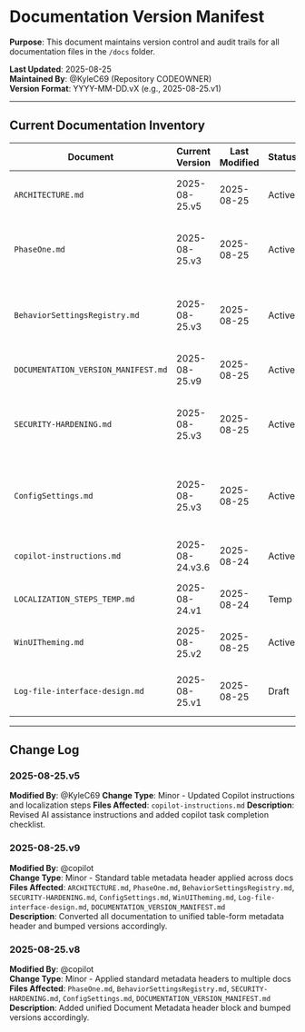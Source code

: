 # Documentation Version Manifest

**Purpose**: This document maintains version control and audit trails for all documentation files in the `/docs` folder.

**Last Updated**: 2025-08-25  
**Maintained By**: @KyleC69 (Repository CODEOWNER)  
**Version Format**: YYYY-MM-DD.vX (e.g., 2025-08-25.v1)

---

## Current Documentation Inventory

| Document | Current Version | Last Modified | Status | Description |
|----------|----------------|---------------|---------|-------------|
| `ARCHITECTURE.md` | 2025-08-25.v5 | 2025-08-25 | Active | Architecture + async & localization strategies |
| `PhaseOne.md` | 2025-08-25.v3 | 2025-08-25 | Active | Phase 1 scope, feature list, and implementation planning |
| `BehaviorSettingsRegistry.md` | 2025-08-25.v3 | 2025-08-25 | Active | Registry mapping and ADMX behavior settings documentation |
| `DOCUMENTATION_VERSION_MANIFEST.md` | 2025-08-25.v9 | 2025-08-25 | Active | This versioning manifest document |
| `SECURITY-HARDENING.md` | 2025-08-25.v3 | 2025-08-25 | Active | Repository security hardening and branch protection guidance |
| `ConfigSettings.md` | 2025-08-25.v3 | 2025-08-25 | Active | Client application configurable settings and registry mappings |
| `copilot-instructions.md` | 2025-08-24.v3.6 | 2025-08-24 | Active | Instructions for AI code generation and behavior |
| `LOCALIZATION_STEPS_TEMP.md` | 2025-08-24.v1 | 2025-08-24 | Temp | Transitional localization checklist |
| `WinUITheming.md` | 2025-08-25.v2 | 2025-08-25 | Active | WinUI theming standards for AI code generation |
| `Log-file-interface-design.md` | 2025-08-25.v1 | 2025-08-25 | Draft | Log file interface design specification |

---

## Change Log

### 2025-08-25.v5
**Modified By**: @KyleC69
**Change Type**: Minor - Updated Copilot instructions and localization steps
**Files Affected**: `copilot-instructions.md`
**Description**: Revised AI assistance instructions and added copilot task completion checklist.


### 2025-08-25.v9
**Modified By**: @copilot  
**Change Type**: Minor - Standard table metadata header applied across docs  
**Files Affected**: `ARCHITECTURE.md`, `PhaseOne.md`, `BehaviorSettingsRegistry.md`, `SECURITY-HARDENING.md`, `ConfigSettings.md`, `WinUITheming.md`, `Log-file-interface-design.md`, `DOCUMENTATION_VERSION_MANIFEST.md`  
**Description**: Converted all documentation to unified table-form metadata header and bumped versions accordingly.

### 2025-08-25.v8
**Modified By**: @copilot  
**Change Type**: Minor - Applied standard metadata headers to multiple docs  
**Files Affected**: `PhaseOne.md`, `BehaviorSettingsRegistry.md`, `SECURITY-HARDENING.md`, `ConfigSettings.md`, `DOCUMENTATION_VERSION_MANIFEST.md`  
**Description**: Added unified Document Metadata header block and bumped versions accordingly.

<!-- Older entries retained -->